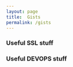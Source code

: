 ```yaml
---
layout: page
title:  Gists 
permalink: /gists
---
```


### Useful SSL stuff

<script src="https://gist.github.com/warden/a9cb52996283b0a34149b55b1e4208e1.js"></script>

### Useful DEVOPS stuff

<script src="https://gist.github.com/warden/d038a6ccba923ae039a72eaee51084d6.js"></script>

